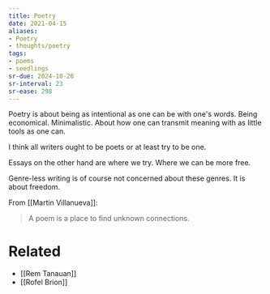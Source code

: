 ```yaml
---
title: Poetry
date: 2021-04-15
aliases:
- Poetry
- thoughts/poetry
tags:
- poems
- seedlings
sr-due: 2024-10-26
sr-interval: 23
sr-ease: 298
---
```

Poetry is about being as intentional as one can be with one's words. Being economical. Minimalistic. About how one can transmit meaning with as little tools as one can.

I think all writers ought to be poets or at least try to be one.

Essays on the other hand are where we try. Where we can be more free.

Genre-less writing is of course not concerned about these genres. It is about freedom.

From [[Martin Villanueva]]:

>A poem is a place to find unknown connections.

# Related

- [[Rem Tanauan]]
- [[Rofel Brion]]